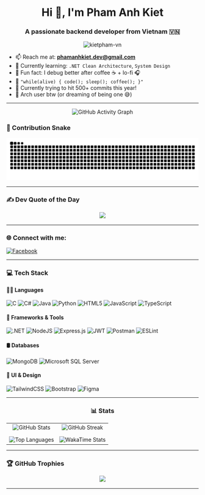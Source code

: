 <h1 align="center">Hi 👋, I'm Pham Anh Kiet</h1>
<h3 align="center">A passionate backend developer from Vietnam 🇻🇳</h3>

<p align="center">
  <img src="https://komarev.com/ghpvc/?username=kietpham-vn&label=Profile%20views&color=0e75b6&style=flat" alt="kietpham-vn" />
</p>

- 📫 Reach me at: **phamanhkiet.dev@gmail.com**
- 🌱 Currently learning: `.NET Clean Architecture`, `System Design`
- 🧠 Fun fact: I debug better after coffee ☕ + lo-fi 🎧
- 💬 `"while(alive) { code(); sleep(); coffee(); }"`
- 🎯 Currently trying to hit 500+ commits this year!
- 🐧 Arch user btw (or dreaming of being one 😅)

---

<p align="center">
  <img src="https://github-readme-activity-graph.vercel.app/graph?username=kietpham-vn&theme=radical&count_private=true&bg_color=white" alt="GitHub Activity Graph" />
</p>

### 🐍 Contribution Snake
<picture>
  <source media="(prefers-color-scheme: dark)" srcset="dist/github-snake-dark.svg" />
  <source media="(prefers-color-scheme: light)" srcset="dist/github-snake.svg" />
  <img alt="github-snake" src="dist/github-snake.svg" />
</picture>

---

### ✍️ Dev Quote of the Day

<p align="center">
  <img src="https://quotes-github-readme.vercel.app/api?type=horizontal&theme=radical" />
</p>

---

### 🌐 Connect with me:
<p align="left">
  <a href="https://www.facebook.com/PhamAnhKiet2005/" target="_blank">
    <img src="https://raw.githubusercontent.com/rahuldkjain/github-profile-readme-generator/master/src/images/icons/Social/facebook.svg" alt="Facebook" height="30" width="40"/>
  </a>
</p>

---

### 💻 Tech Stack

#### 👨‍💻 Languages
![C](https://img.shields.io/badge/c-%2300599C.svg?style=for-the-badge&logo=c&logoColor=white)
![C#](https://img.shields.io/badge/c%23-%23239120.svg?style=for-the-badge&logo=c-sharp&logoColor=white)
![Java](https://img.shields.io/badge/java-%23ED8B00.svg?style=for-the-badge&logo=java&logoColor=white)
![Python](https://img.shields.io/badge/python-3670A0?style=for-the-badge&logo=python&logoColor=ffdd54)
![HTML5](https://img.shields.io/badge/html5-%23E34F26.svg?style=for-the-badge&logo=html5&logoColor=white)
![JavaScript](https://img.shields.io/badge/javascript-%23323330.svg?style=for-the-badge&logo=javascript&logoColor=%23F7DF1E)
![TypeScript](https://img.shields.io/badge/typescript-%23007ACC.svg?style=for-the-badge&logo=typescript&logoColor=white)

#### 🧰 Frameworks & Tools
![.NET](https://img.shields.io/badge/.NET-5C2D91?style=for-the-badge&logo=.net&logoColor=white)
![NodeJS](https://img.shields.io/badge/node.js-6DA55F?style=for-the-badge&logo=node.js&logoColor=white)
![Express.js](https://img.shields.io/badge/express.js-%23404d59.svg?style=for-the-badge&logo=express&logoColor=%2361DAFB)
![JWT](https://img.shields.io/badge/JWT-black?style=for-the-badge&logo=JSON%20web%20tokens)
![Postman](https://img.shields.io/badge/Postman-FF6C37?style=for-the-badge&logo=postman&logoColor=white)
![ESLint](https://img.shields.io/badge/ESLint-4B3263?style=for-the-badge&logo=eslint&logoColor=white)

#### 🛢️ Databases
![MongoDB](https://img.shields.io/badge/MongoDB-%234ea94b.svg?style=for-the-badge&logo=mongodb&logoColor=white)
![Microsoft SQL Server](https://img.shields.io/badge/Microsoft%20SQL%20Server-CC2927?style=for-the-badge&logo=microsoft%20sql%20server&logoColor=white)

#### 🎨 UI & Design
![TailwindCSS](https://img.shields.io/badge/tailwindcss-%2338B2AC.svg?style=for-the-badge&logo=tailwind-css&logoColor=white)
![Bootstrap](https://img.shields.io/badge/bootstrap-%23563D7C.svg?style=for-the-badge&logo=bootstrap&logoColor=white)
![Figma](https://img.shields.io/badge/figma-%23F24E1E.svg?style=for-the-badge&logo=figma&logoColor=white)

---

<h3 align="center">📊 Stats</h3>

<table align="center" border="0" cellspacing="0" cellpadding="0">
  <!-- Hàng 1 -->
  <tr>
    <td align="center">
      <img src="https://github-readme-stats.vercel.app/api?username=kietpham-vn&theme=radical&hide_border=true&include_all_commits=true&count_private=true"
           alt="GitHub Stats"
           width="100%" height="auto" />
    </td>
    <td align="center">
      <img src="https://github-readme-streak-stats.herokuapp.com/?user=kietpham-vn&theme=radical&hide_border=true"
           alt="GitHub Streak"
           width="100%" height="auto" />
    </td>
  </tr>

  <!-- Hàng 2 -->
  <tr>
    <td align="center" style="padding-top: 12px;">
      <img src="https://github-readme-stats.vercel.app/api/top-langs/?username=kietpham-vn&theme=radical&hide_border=true&layout=compact"
           alt="Top Languages"
           width="100%" height="auto" />
    </td>
    <td align="center" style="padding-top: 12px;">
      <img src="https://github-readme-stats.vercel.app/api/wakatime?username=@6584d8d2-4284-451b-b141-b5793cea8622&theme=radical&hide_border=true&layout=compact"
           alt="WakaTime Stats"
           width="100%" height="auto" />
    </td>
  </tr>
</table>

---

### 🏆 GitHub Trophies

<p align="center">
  <img src="https://github-profile-trophy.vercel.app/?username=kietpham-vn&theme=radical&no-frame=true&row=1&column=6" />
</p>

---
